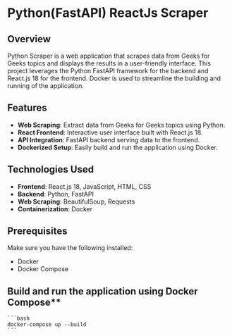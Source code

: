 # Python(FastAPI) ReactJs Scraper

## Overview

Python Scraper is a web application that scrapes data from Geeks for Geeks topics and displays the results in a user-friendly interface. 
This project leverages the Python FastAPI framework for the backend and React.js 18 for the frontend. 
Docker is used to streamline the building and running of the application.

## Features

- **Web Scraping**: Extract data from Geeks for Geeks topics using Python.
- **React Frontend**: Interactive user interface built with React.js 18.
- **API Integration**: FastAPI backend serving data to the frontend.
- **Dockerized Setup**: Easily build and run the application using Docker.

## Technologies Used

- **Frontend**: React.js 18, JavaScript, HTML, CSS
- **Backend**: Python, FastAPI
- **Web Scraping**: BeautifulSoup, Requests
- **Containerization**: Docker

## Prerequisites

Make sure you have the following installed:

- Docker
- Docker Compose

## Build and run the application using Docker Compose**

    ```bash
    docker-compose up --build
    ```



